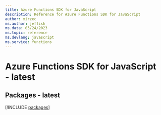```yaml
---
title: Azure Functions SDK for JavaScript
description: Reference for Azure Functions SDK for JavaScript
author: xirzec
ms.author: jeffish
ms.data: 03/24/2023
ms.topic: reference
ms.devlang: javascript
ms.service: functions
---
```

# Azure Functions SDK for JavaScript - latest
## Packages - latest
[!INCLUDE [packages](functions-index.md)]